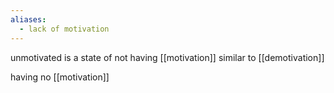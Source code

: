 ```yaml
---
aliases:
  - lack of motivation
---
```


unmotivated is a state of not having [[motivation]]
similar to [[demotivation]]

having no [[motivation]]